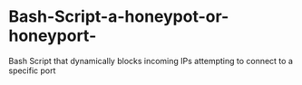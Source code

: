 # Bash-Script-a-honeypot-or-honeyport-
Bash Script that dynamically blocks incoming IPs attempting to connect to a specific port 
